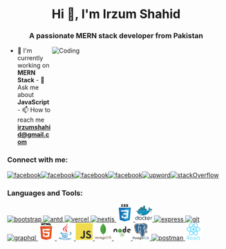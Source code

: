 <h1 align="center">Hi 👋, I'm Irzum Shahid</h1>
<h3 align="center">A passionate MERN stack developer from Pakistan</h3>
<img
  align="right"
  alt="Coding"
  height="250"
  width="400"
  src="https://github.com/AwaisAslam336/AwaisAslam336/blob/main/coding.gif"
/>

- 🔭 I'm currently working on **MERN Stack** - 💬 Ask me about **JavaScript** -
📫 How to reach me **irzumshahid@gmail.com**

<h3 align="left">Connect with me:</h3>

<div class="flex items-center pl-1 gap-2 justify-center">
  <a
    href="https://mail.google.com/mail/?view=cm&amp;fs=1&amp;to=irzumshahid@gmail.com"
    target="_blank"
    class="text-white text-2xl"
    ><img
      src="https://img.icons8.com/color/48/gmail--v1.png"
      alt="facebook"
      class="w-8 h-8 hover:scale-125 transition-all duration-300 ease-in-out" /></a
  ><a
    href="https://www.facebook.com/irzum.shahid"
    target="_blank"
    class="text-white text-2xl"
    ><img
      src="https://img.icons8.com/fluency/48/facebook-new.png"
      alt="facebook"
      class="w-8 h-8 hover:scale-125 transition-all duration-300 ease-in-out" /></a
  ><a
    href="https://www.linkedin.com/in/irzum-shahid-765ab8161"
    target="_blank"
    class="text-white text-2xl"
    ><img
      src="https://img.icons8.com/color/48/linkedin.png"
      alt="facebook"
      class="w-8 h-8 hover:scale-125 transition-all duration-300 ease-in-out" /></a
  ><a
    href="https://join.skype.com/invite/pnDyBtQy7LdR"
    target="_blank"
    class="text-white text-2xl"
    ><img
      src="https://img.icons8.com/color/48/skype--v1.png"
      alt="facebook"
      class="w-8 h-8 hover:scale-125 transition-all duration-300 ease-in-out" /></a
  ><a
    href="https://www.upwork.com/freelancers/irzumshahid?viewMode=1&amp;s=1110580755107926016"
    target="_blank"
    class="text-white text-2xl"
    ><img
      src="https://img.icons8.com/external-tal-revivo-color-tal-revivo/40/external-upwork-a-global-freelancing-platform-where-professionals-connect-and-collaborate-remotely-logo-color-tal-revivo.png"
      alt="upword"
      class="w-8 h-8 hover:scale-125 transition-all duration-300 ease-in-out" /></a
  ><a
    href="https://stackoverflow.com/users/8449405/irzum-shahid"
    target="_blank"
    class="text-white text-2xl"
    ><img
      src="https://img.icons8.com/color/40/stackoverflow.png"
      alt="stackOverflow"
      class="w-8 h-8 hover:scale-125 transition-all duration-300 ease-in-out"
  /></a>
</div>

<h3 align="left">Languages and Tools:</h3>
<p align="left">
  <a href="https://getbootstrap.com" target="_blank" rel="noreferrer">
    <img
      src="https://e7.pngegg.com/pngimages/391/430/png-clipart-bootstrap-full-logo-tech-companies.png"
      alt="bootstrap"
      width="40"
      height="40"
    />
  </a>
  <a href="https://ant.design/" target="_blank" rel="noreferrer">
    <img
      src="https://encrypted-tbn0.gstatic.com/images?q=tbn:ANd9GcQ35IWObJ-ySQRs1b62dliNNgj0Y78ur-Yd3LD0KS6in4WNoP7FHpoigUs68PpoCgA8Z80&usqp=CAU"
      alt="antd"
      width="40"
      height="40"
    />
  </a>

  <a href="https://vercel.com/" target="_blank" rel="noreferrer">
    <img
      src="https://s.yimg.com/ny/api/res/1.2/Fa9tBXOu1TzLXzIb.MuNxQ--/YXBwaWQ9aGlnaGxhbmRlcjt3PTY0MDtoPTE0NA--/https://media.zenfs.com/en/business-wire.com/90a90d5d090ff1282413fa66be2bcb69"
      alt="vercel"
      width="90"
      height="40"
    />
  </a>
  <a href="https://nextjs.org/" target="_blank" rel="noreferrer">
    <img
      src="https://adware-technologies.s3.amazonaws.com/uploads/technology/thumbnail/29/Rlogical-Blog-Images-thumbnail.png"
      alt="nextjs"
      width="40"
      height="40"
    />
  </a>
  <a href="https://www.w3schools.com/css/" target="_blank" rel="noreferrer">
    <img
      src="https://raw.githubusercontent.com/devicons/devicon/master/icons/css3/css3-original-wordmark.svg"
      alt="css3"
      width="40"
      height="40"
    />
  </a>
  <a href="https://www.docker.com/" target="_blank" rel="noreferrer">
    <img
      src="https://raw.githubusercontent.com/devicons/devicon/master/icons/docker/docker-original-wordmark.svg"
      alt="docker"
      width="40"
      height="40"
    />
  </a>
  <a href="https://expressjs.com" target="_blank" rel="noreferrer">
    <img
      src="https://ajeetchaulagain.com/static/7cb4af597964b0911fe71cb2f8148d64/87351/express-js.png"
      alt="express"
      width="40"
      height="40"
    />
  </a>
  <a href="https://git-scm.com/" target="_blank" rel="noreferrer">
    <img
      src="https://www.vectorlogo.zone/logos/git-scm/git-scm-icon.svg"
      alt="git"
      width="40"
      height="40"
    />
  </a>
  <a href="https://graphql.org" target="_blank" rel="noreferrer">
    <img
      src="https://www.vectorlogo.zone/logos/graphql/graphql-icon.svg"
      alt="graphql"
      width="40"
      height="40"
    />
  </a>
  <a href="https://www.w3.org/html/" target="_blank" rel="noreferrer">
    <img
      src="https://raw.githubusercontent.com/devicons/devicon/master/icons/html5/html5-original-wordmark.svg"
      alt="html5"
      width="40"
      height="40"
    />
  </a>
  <a href="https://www.java.com" target="_blank" rel="noreferrer">
    <img
      src="https://raw.githubusercontent.com/devicons/devicon/master/icons/java/java-original.svg"
      alt="java"
      width="40"
      height="40"
    />
  </a>
  <a
    href="https://developer.mozilla.org/en-US/docs/Web/JavaScript"
    target="_blank"
    rel="noreferrer"
  >
    <img
      src="https://raw.githubusercontent.com/devicons/devicon/master/icons/javascript/javascript-original.svg"
      alt="javascript"
      width="40"
      height="40"
    />
  </a>
  <a href="https://www.mongodb.com/" target="_blank" rel="noreferrer">
    <img
      src="https://raw.githubusercontent.com/devicons/devicon/master/icons/mongodb/mongodb-original-wordmark.svg"
      alt="mongodb"
      width="40"
      height="40"
    />
  </a>

  <a href="https://nodejs.org" target="_blank" rel="noreferrer">
    <img
      src="https://raw.githubusercontent.com/devicons/devicon/master/icons/nodejs/nodejs-original-wordmark.svg"
      alt="nodejs"
      width="40"
      height="40"
    />
  </a>
  <a href="https://www.postgresql.org" target="_blank" rel="noreferrer">
    <img
      src="https://raw.githubusercontent.com/devicons/devicon/master/icons/postgresql/postgresql-original-wordmark.svg"
      alt="postgresql"
      width="40"
      height="40"
    />
  </a>
  <a href="https://postman.com" target="_blank" rel="noreferrer">
    <img
      src="https://www.vectorlogo.zone/logos/getpostman/getpostman-icon.svg"
      alt="postman"
      width="40"
      height="40"
    />
  </a>
  <a href="https://reactjs.org/" target="_blank" rel="noreferrer">
    <img
      src="https://raw.githubusercontent.com/devicons/devicon/master/icons/react/react-original-wordmark.svg"
      alt="react"
      width="40"
      height="40"
    />
  </a>
</p>

